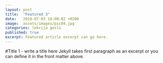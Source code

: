 ```yaml
---
layout: post
title:  "Featured 3"
date:   2018-07-03 18:00:02 +0200
image:  assets/images/pic04.jpg
categories: lekcija geslo
published: true
excerpt: Featured article excerpt can go here.
---
```


#Title 1 - write a title here
Jekyll takes first paragraph as an excerpt or you can define it in the front matter above.